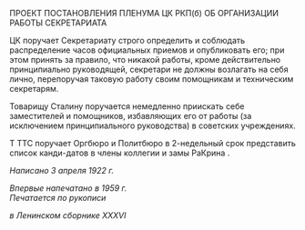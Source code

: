 ПРОЕКТ ПОСТАНОВЛЕНИЯ ПЛЕНУМА ЦК РКП(б) ОБ ОРГАНИЗАЦИИ РАБОТЫ СЕКРЕТАРИАТА

ЦК поручает Секретариату строго определить и соблюдать распределение часов официальных приемов и опубликовать его; при этом принять за правило, что никакой работы, кроме действительно принципиально руководящей, секретари не должны воз­лагать на себя лично, перепоручая таковую работу своим помощникам и техническим секретарям.

Товарищу Сталину поручается немедленно приискать себе заместителей и помощ­ников, избавляющих его от работы (за исключением принципиального руководства) в советских учреждениях.

Τ TTC поручает Оргбюро и Политбюро в 2-недельный срок представить список канди-датов в члены коллегии и замы РаКрина .

_Написано 3 апреля 1922 г._

_Впервые напечатано в 1959 г.                                                              Печатается по рукописи_

_в Ленинском сборнике_ _XXXVI_